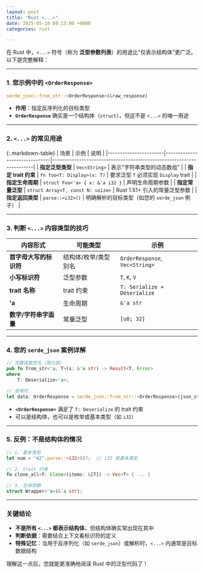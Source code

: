 ```yaml
---
layout: post
title: "Rust <...>"
date: 2025-05-10 09:13:00 +0800
categories: rust

---
```




在 Rust 中，`<...>` 符号（称为 **泛型参数列表**）的用途比"仅表示结构体"更广泛。以下是完整解释：

---

### 1. 您示例中的 `<OrderResponse>`
```rust
serde_json::from_str::<OrderResponse>(&raw_response)
```
- **作用**：指定反序列化的目标类型
- **`OrderResponse`** 确实是一个结构体（`struct`），但这不是 `<...>` 的唯一用途

---

### 2. `<...>` 的常见用途

{:.markdown-table}
| 场景                  | 示例                          | 说明                                                                 |
|-----------------------|-------------------------------|----------------------------------------------------------------------|
| **指定泛型类型**       | `Vec<String>`                | 表示"字符串类型的动态数组"                                           |
| **指定 trait 约束**    | `fn foo<T: Display>(x: T)`   | 要求泛型 `T` 必须实现 `Display` trait                                |
| **指定生命周期**       | `struct Foo<'a> { x: &'a i32 }` | 声明生命周期参数                                                     |
| **指定常量泛型**       | `struct Array<T, const N: usize>` | Rust 1.51+ 引入的常量泛型参数                                        |
| **指定返回类型**       | `parse::<i32>()`             | 明确解析的目标类型（如您的 `serde_json` 例子）                       |

---

### 3. 判断 `<...>` 内容类型的技巧
<table class="markdown-table">
  <thead>
    <tr>
      <th>内容形式</th>
      <th>可能类型</th>
      <th>示例</th>
    </tr>
  </thead>
  <tbody>
    <tr>
      <td><strong>首字母大写的标识符</strong></td>
      <td>结构体/枚举/类型别名</td>
      <td><code>OrderResponse</code>, <code>Vec&lt;String&gt;</code></td>
    </tr>
    <tr>
      <td><strong>小写标识符</strong></td>
      <td>泛型参数</td>
      <td><code>T</code>, <code>K</code>, <code>V</code></td>
    </tr>
    <tr>
      <td><strong>trait 名称</strong></td>
      <td>trait 约束</td>
      <td><code>T: Serialize + Deserialize</code></td>
    </tr>
    <tr>
      <td><strong>'a</strong></td>
      <td>生命周期</td>
      <td><code>&amp;'a str</code></td>
    </tr>
    <tr>
      <td><strong>数字/字符串字面量</strong></td>
      <td>常量泛型</td>
      <td><code>[u8; 32]</code></td>
    </tr>
  </tbody>
</table>                

---

### 4. 您的 `serde_json` 案例详解
```rust
// 完整函数签名（简化版）
pub fn from_str<'a, T>(s: &'a str) -> Result<T, Error>
where
    T: Deserialize<'a>;

// 使用时
let data: OrderResponse = serde_json::from_str::<OrderResponse>(json_str)?;
```
- **`<OrderResponse>`** 满足了 `T: Deserialize` 的 trait 约束
- 可以是结构体，也可以是枚举或基本类型（如 `i32`）

---

### 5. 反例：不是结构体的情况
```rust
// 1. 基本类型
let num = "42".parse::<i32>()?;  // i32 是基本类型

// 2. trait 约束
fn clone_all<T: Clone>(items: &[T]) -> Vec<T> { ... }

// 3. 生命周期
struct Wrapper<'a>(&'a str);
```

---

### 关键结论
- **不是所有 `<...>` 都表示结构体**，但结构体确实常出现在其中
- **判断依据**：需要结合上下文看标识符的定义
- **特殊记忆**：当用于反序列化（如 `serde_json`）或解析时，`<...>` 内通常是目标数据结构

理解这一点后，您就能更准确地阅读 Rust 中的泛型代码了！


